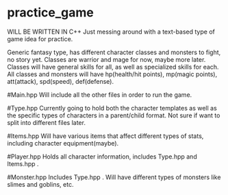 # practice_game


 WILL BE WRITTEN IN C++
 Just messing around with a text-based type of game idea for practice.

  Generic fantasy type, has different character classes and monsters to fight, no story yet.
     Classes are warrior and mage for now, maybe more later.
         Classes will have general skills for all, as well as specialized skills for each.
  All classes and monsters will have hp(health/hit points), mp(magic points), att(attack), spd(speed), def(defense).
  
  
  #Main.hpp
     Will include all the other files in order to run the game.

  #Type.hpp
     Currently going to hold both the character templates as well as the specific types of characters in a parent/child format. Not sure if want to split into different files later.

  #Items.hpp
     Will have various items that affect different types of stats, including character equipment(maybe).

 #Player.hpp
     Holds all character information, includes Type.hpp and Items.hpp .

 #Monster.hpp
     Includes Type.hpp .
     Will have different types of monsters like slimes and goblins, etc.
